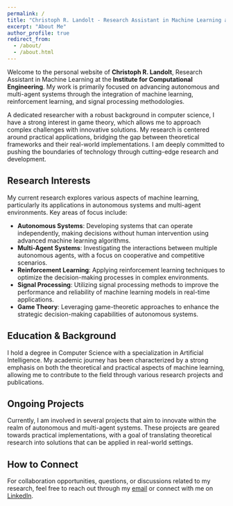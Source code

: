 ```yaml
---
permalink: /
title: "Christoph R. Landolt - Research Assistant in Machine Learning at the Institute for Computational Engineering"
excerpt: "About Me"
author_profile: true
redirect_from: 
  - /about/
  - /about.html
---
```


Welcome to the personal website of **Christoph R. Landolt**, Research Assistant in Machine Learning at the **Institute for Computational Engineering**. My work is primarily focused on advancing autonomous and multi-agent systems through the integration of machine learning, reinforcement learning, and signal processing methodologies.

A dedicated researcher with a robust background in computer science, I have a strong interest in game theory, which allows me to approach complex challenges with innovative solutions. My research is centered around practical applications, bridging the gap between theoretical frameworks and their real-world implementations. I am deeply committed to pushing the boundaries of technology through cutting-edge research and development.

## Research Interests

My current research explores various aspects of machine learning, particularly its applications in autonomous systems and multi-agent environments. Key areas of focus include:

- **Autonomous Systems**: Developing systems that can operate independently, making decisions without human intervention using advanced machine learning algorithms.
- **Multi-Agent Systems**: Investigating the interactions between multiple autonomous agents, with a focus on cooperative and competitive scenarios.
- **Reinforcement Learning**: Applying reinforcement learning techniques to optimize the decision-making processes in complex environments.
- **Signal Processing**: Utilizing signal processing methods to improve the performance and reliability of machine learning models in real-time applications.
- **Game Theory**: Leveraging game-theoretic approaches to enhance the strategic decision-making capabilities of autonomous systems.

## Education & Background

I hold a degree in Computer Science with a specialization in Artificial Intelligence. My academic journey has been characterized by a strong emphasis on both the theoretical and practical aspects of machine learning, allowing me to contribute to the field through various research projects and publications.

## Ongoing Projects

Currently, I am involved in several projects that aim to innovate within the realm of autonomous and multi-agent systems. These projects are geared towards practical implementations, with a goal of translating theoretical research into solutions that can be applied in real-world settings.

## How to Connect

For collaboration opportunities, questions, or discussions related to my research, feel free to reach out through my [email](mailto:your-email@example.com) or connect with me on [LinkedIn](https://www.linkedin.com/in/your-profile/).
